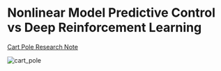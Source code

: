 # Nonlinear Model Predictive Control vs Deep Reinforcement Learning

[Cart Pole Research Note](https://wontothree.github.io/cartpole)

![cart_pole](https://github.com/user-attachments/assets/c034ff94-a9c9-4964-a9ec-e88a63ced1ec)
